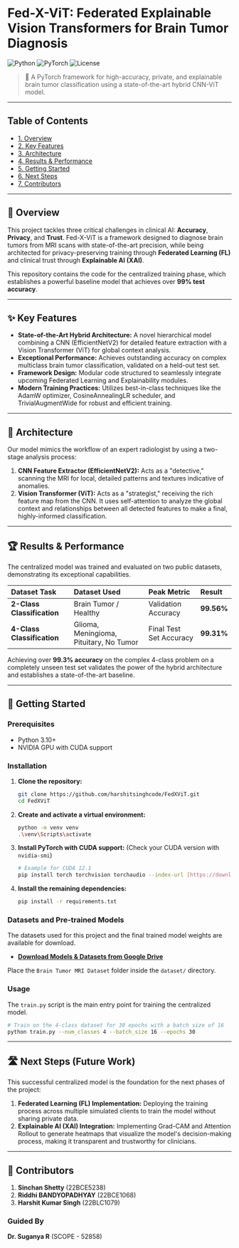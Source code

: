 # Fed-X-ViT: Federated Explainable Vision Transformers for Brain Tumor Diagnosis

![Python](https://img.shields.io/badge/Python-3.11+-blue.svg)
![PyTorch](https://img.shields.io/badge/PyTorch-2.0+-orange.svg)
![License](https://img.shields.io/badge/License-MIT-green.svg)

> 🧠 A PyTorch framework for high-accuracy, private, and explainable brain tumor classification using a state-of-the-art hybrid CNN-ViT model.

---

## Table of Contents
-  [1. Overview](#-overview)
-  [2. Key Features](#-key-features)
-  [3. Architecture](#-architecture)
-  [4. Results & Performance](#-results--performance)
-  [5. Getting Started](#-getting-started)
-  [6. Next Steps](#️-next-steps-future-work)
-  [7. Contributors](#-contributors)

---


## 📖 Overview

This project tackles three critical challenges in clinical AI: **Accuracy**, **Privacy**, and **Trust**. Fed-X-ViT is a framework designed to diagnose brain tumors from MRI scans with state-of-the-art precision, while being architected for privacy-preserving training through **Federated Learning (FL)** and clinical trust through **Explainable AI (XAI)**.

This repository contains the code for the centralized training phase, which establishes a powerful baseline model that achieves over **99% test accuracy**.

---


## ✨ Key Features

- **State-of-the-Art Hybrid Architecture:** A novel hierarchical model combining a CNN (EfficientNetV2) for detailed feature extraction with a Vision Transformer (ViT) for global context analysis.
- **Exceptional Performance:** Achieves outstanding accuracy on complex multiclass brain tumor classification, validated on a held-out test set.
- **Framework Design:** Modular code structured to seamlessly integrate upcoming Federated Learning and Explainability modules.
- **Modern Training Practices:** Utilizes best-in-class techniques like the AdamW optimizer, CosineAnnealingLR scheduler, and TrivialAugmentWide for robust and efficient training.

---


## 🔬 Architecture

Our model mimics the workflow of an expert radiologist by using a two-stage analysis process:

1. **CNN Feature Extractor (EfficientNetV2):** Acts as a "detective," scanning the MRI for local, detailed patterns and textures indicative of anomalies.
2. **Vision Transformer (ViT):** Acts as a "strategist," receiving the rich feature map from the CNN. It uses self-attention to analyze the global context and relationships between all detected features to make a final, highly-informed classification.

---


## 🏆 Results & Performance

The centralized model was trained and evaluated on two public datasets, demonstrating its exceptional capabilities.

| Dataset Task | Dataset Used | Peak Metric | **Result** |
| :--- | :--- | :--- | :--- |
| **2-Class Classification** | Brain Tumor / Healthy | Validation Accuracy | **99.56%** |
| **4-Class Classification** | Glioma, Meningioma, Pituitary, No Tumor | Final Test Set Accuracy | **99.31%** |

Achieving over **99.3% accuracy** on the complex 4-class problem on a completely unseen test set validates the power of the hybrid architecture and establishes a state-of-the-art baseline.

---


## 🚀 Getting Started

### Prerequisites
- Python 3.10+
- NVIDIA GPU with CUDA support

### Installation

1.  **Clone the repository:**
    ```bash
    git clone https://github.com/harshitsinghcode/FedXViT.git
    cd FedXViT
    ```
2.  **Create and activate a virtual environment:**
    ```bash
    python -m venv venv
    .\venv\Scripts\activate
    ```
3.  **Install PyTorch with CUDA support:**
    (Check your CUDA version with `nvidia-smi`)
    ```bash
    # Example for CUDA 12.1
    pip install torch torchvision torchaudio --index-url [https://download.pytorch.org/whl/cu121](https://download.pytorch.org/whl/cu121)
    ```
4.  **Install the remaining dependencies:**
    ```bash
    pip install -r requirements.txt
    ```
    

### Datasets and Pre-trained Models

The datasets used for this project and the final trained model weights are available for download.

-   [**Download Models & Datasets from Google Drive**](https://drive.google.com/drive/folders/16mnVK2X7_hBYtpJ6evgHGYcQ0ORyDtDm)

Place the `Brain Tumor MRI Dataset` folder inside the `dataset/` directory.

### Usage

The `train.py` script is the main entry point for training the centralized model.

```bash
# Train on the 4-class dataset for 30 epochs with a batch size of 16
python train.py --num_classes 4 --batch_size 16 --epochs 30
```
---


## 🛣️ Next Steps (Future Work)

This successful centralized model is the foundation for the next phases of the project:

1.  **Federated Learning (FL) Implementation:** Deploying the training process across multiple simulated clients to train the model without sharing private data.
2.  **Explainable AI (XAI) Integration:** Implementing Grad-CAM and Attention Rollout to generate heatmaps that visualize the model's decision-making process, making it transparent and trustworthy for clinicians.

---


## 👥 Contributors

1.   **Sinchan Shetty** (22BCE5238)
2.   **Riddhi BANDYOPADHYAY** (22BCE1068)
3.   **Harshit Kumar Singh** (22BLC1079)

### Guided By
   **Dr. Suganya R** (SCOPE - 52858)
